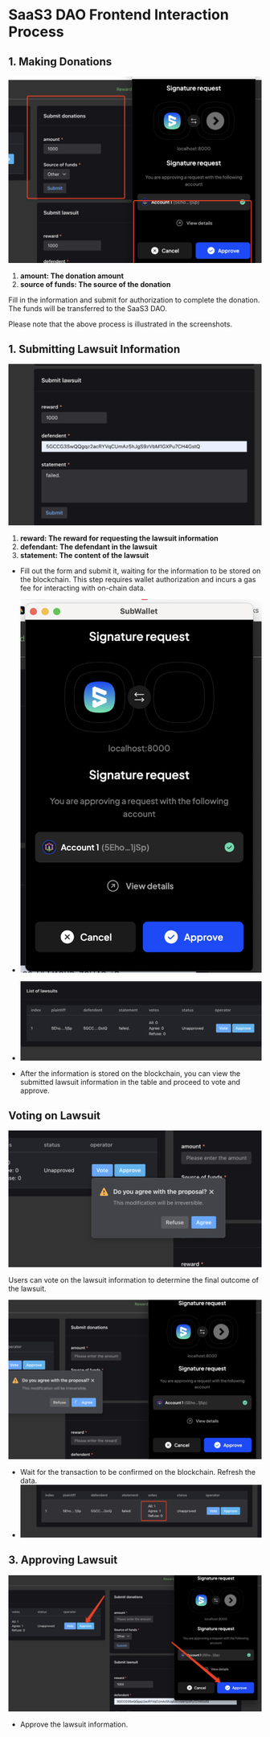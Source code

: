 # SaaS3 DAO Frontend Interaction Process

## 1. Making Donations

![image-20230606135336564](assets/image-20230606135336564.png)

1. **amount: The donation amount**
2. **source of funds: The source of the donation**

Fill in the information and submit for authorization to complete the donation. The funds will be transferred to the SaaS3 DAO.

Please note that the above process is illustrated in the screenshots.

## 1. Submitting Lawsuit Information

![image-20230606134510822](assets/image-20230606134510822.png)

1. **reward: The reward for requesting the lawsuit information**
2. **defendant: The defendant in the lawsuit**
3. **statement: The content of the lawsuit**

- Fill out the form and submit it, waiting for the information to be stored on the blockchain. This step requires wallet authorization and incurs a gas fee for interacting with on-chain data.
- ![image-20230606134830691](assets/image-20230606134830691.png)
- ![image-20230606134549750](assets/image-20230606134549750.png)

- After the information is stored on the blockchain, you can view the submitted lawsuit information in the table and proceed to vote and approve.

## Voting on Lawsuit

![image-20230606134633676](assets/image-20230606134633676.png)

Users can vote on the lawsuit information to determine the final outcome of the lawsuit.

![image-20230606134745707](assets/image-20230606134745707.png)

- Wait for the transaction to be confirmed on the blockchain. Refresh the data.
- ![image-20230606134811518](assets/image-20230606134811518.png)

## 3. Approving Lawsuit

![image-20230606134910924](assets/image-20230606134910924.png)

- Approve the lawsuit information.
